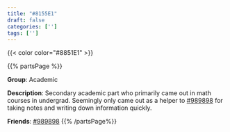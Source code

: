```yaml
---
title: "#8155E1"
draft: false
categories: ['']
tags: ['']
---
```


{{< color color="#8851E1" >}}

{{% partsPage %}}

**Group**: Academic

**Description**: Secondary academic part who primarily came out in math courses in undergrad. Seemingly only came out as a helper to [#989898](/systemmap/989898/) for taking notes and writing down information quickly. 

**Friends**: [#989898](/systemmap/989898/)
{{% /partsPage%}}


